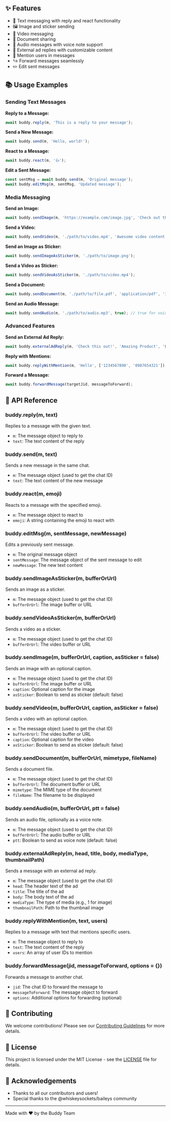 ## ✨ Features

- 📝 Text messaging with reply and react functionality
- 🖼️ Image and sticker sending
- 🎥 Video messaging
- 📄 Document sharing
- 🎵 Audio messages with voice note support
- 🔗 External ad replies with customizable content
- 👥 Mention users in messages
- ↪️ Forward messages seamlessly
- ✏️ Edit sent messages

## 📚 Usage Examples

### Sending Text Messages

**Reply to a Message:**
```javascript
await buddy.reply(m, 'This is a reply to your message');
```

**Send a New Message:**
```javascript
await buddy.send(m, 'Hello, world!');
```

**React to a Message:**
```javascript
await buddy.react(m, '👍');
```

**Edit a Sent Message:**
```javascript
const sentMsg = await buddy.send(m, 'Original message');
await buddy.editMsg(m, sentMsg, 'Updated message');
```

### Media Messaging

**Send an Image:**
```javascript
await buddy.sendImage(m, 'https://example.com/image.jpg', 'Check out this cool image!');
```

**Send a Video:**
```javascript
await buddy.sendVideo(m, './path/to/video.mp4', 'Awesome video content');
```

**Send an Image as Sticker:**
```javascript
await buddy.sendImageAsSticker(m, './path/to/image.png');
```

**Send a Video as Sticker:**
```javascript
await buddy.sendVideoAsSticker(m, './path/to/video.mp4');
```

**Send a Document:**
```javascript
await buddy.sendDocument(m, './path/to/file.pdf', 'application/pdf', 'Important_Document.pdf');
```

**Send an Audio Message:**
```javascript
await buddy.sendAudio(m, './path/to/audio.mp3', true); // true for voice note
```

### Advanced Features

**Send an External Ad Reply:**
```javascript
await buddy.externalAdReply(m, 'Check this out!', 'Amazing Product', 'Best deal ever', 1, './path/to/thumbnail.jpg');
```

**Reply with Mentions:**
```javascript
await buddy.replyWithMention(m, 'Hello', ['1234567890', '0987654321']);
```

**Forward a Message:**
```javascript
await buddy.forwardMessage(targetJid, messageToForward);
```

## 📖 API Reference

### buddy.reply(m, text)
Replies to a message with the given text.
- `m`: The message object to reply to
- `text`: The text content of the reply

### buddy.send(m, text)
Sends a new message in the same chat.
- `m`: The message object (used to get the chat ID)
- `text`: The text content of the new message

### buddy.react(m, emoji)
Reacts to a message with the specified emoji.
- `m`: The message object to react to
- `emoji`: A string containing the emoji to react with

### buddy.editMsg(m, sentMessage, newMessage)
Edits a previously sent message.
- `m`: The original message object
- `sentMessage`: The message object of the sent message to edit
- `newMessage`: The new text content

### buddy.sendImageAsSticker(m, bufferOrUrl)
Sends an image as a sticker.
- `m`: The message object (used to get the chat ID)
- `bufferOrUrl`: The image buffer or URL

### buddy.sendVideoAsSticker(m, bufferOrUrl)
Sends a video as a sticker.
- `m`: The message object (used to get the chat ID)
- `bufferOrUrl`: The video buffer or URL

### buddy.sendImage(m, bufferOrUrl, caption, asSticker = false)
Sends an image with an optional caption.
- `m`: The message object (used to get the chat ID)
- `bufferOrUrl`: The image buffer or URL
- `caption`: Optional caption for the image
- `asSticker`: Boolean to send as sticker (default: false)

### buddy.sendVideo(m, bufferOrUrl, caption, asSticker = false)
Sends a video with an optional caption.
- `m`: The message object (used to get the chat ID)
- `bufferOrUrl`: The video buffer or URL
- `caption`: Optional caption for the video
- `asSticker`: Boolean to send as sticker (default: false)

### buddy.sendDocument(m, bufferOrUrl, mimetype, fileName)
Sends a document file.
- `m`: The message object (used to get the chat ID)
- `bufferOrUrl`: The document buffer or URL
- `mimetype`: The MIME type of the document
- `fileName`: The filename to be displayed

### buddy.sendAudio(m, bufferOrUrl, ptt = false)
Sends an audio file, optionally as a voice note.
- `m`: The message object (used to get the chat ID)
- `bufferOrUrl`: The audio buffer or URL
- `ptt`: Boolean to send as voice note (default: false)

### buddy.externalAdReply(m, head, title, body, mediaType, thumbnailPath)
Sends a message with an external ad reply.
- `m`: The message object (used to get the chat ID)
- `head`: The header text of the ad
- `title`: The title of the ad
- `body`: The body text of the ad
- `mediaType`: The type of media (e.g., 1 for image)
- `thumbnailPath`: Path to the thumbnail image

### buddy.replyWithMention(m, text, users)
Replies to a message with text that mentions specific users.
- `m`: The message object to reply to
- `text`: The text content of the reply
- `users`: An array of user IDs to mention

### buddy.forwardMessage(jid, messageToForward, options = {})
Forwards a message to another chat.
- `jid`: The chat ID to forward the message to
- `messageToForward`: The message object to forward
- `options`: Additional options for forwarding (optional)

## 🌟 Contributing

We welcome contributions! Please see our [Contributing Guidelines](CONTRIBUTING.md) for more details.

## 📄 License

This project is licensed under the MIT License - see the [LICENSE](LICENSE) file for details.

## 🙏 Acknowledgements

- Thanks to all our contributors and users!
- Special thanks to the @whiskeysockets/baileys community

---

Made with ❤️ by the Buddy Team
```
